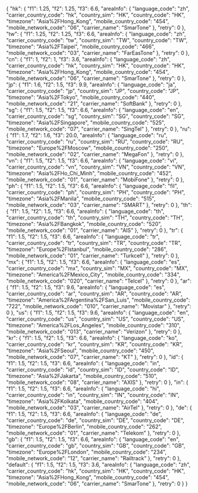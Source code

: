 {
    "hk": {
        "f1": 1.25, 
        "f2": 1.25, 
        "f3": 6.6, 
        "areaInfo": {
            "language_code": "zh", 
            "carrier_country_code": "hk", 
            "country_sim": "HK", 
            "country_code": "HK", 
            "timezone": "Asia%2FHong_Kong", 
            "mobile_country_code": "454", 
            "mobile_network_code": "06", 
            "carrier_name": "SmarTone"
        },
        "retry": 0
    },
    "tw": {
        "f1": 1.25,
        "f2": 1.25,
        "f3": 6.6,
        "areaInfo": {
            "language_code": "zh",
            "carrier_country_code": "tw",
            "country_sim": "TW",
            "country_code": "TW",
            "timezone": "Asia%2FTaipei",
            "mobile_country_code": "466",
            "mobile_network_code": "03", 
            "carrier_name": "FarEasTone"
        },
        "retry": 0
    },
    "cn": {
        "f1": 1,
        "f2": 1,
        "f3": 3.6,
        "areaInfo": {
            "language_code": "zh",
            "carrier_country_code": "hk",
            "country_sim": "HK",
            "country_code": "HK",
            "timezone": "Asia%2FHong_Kong",
            "mobile_country_code": "454",
            "mobile_network_code": "06",
            "carrier_name": "SmarTone"
        },
        "retry": 0
    },
    "jp": {
        "f1": 1.6,
        "f2": 1.5,
        "f3": 9.9,
        "areaInfo": {
            "language_code": "ja",
            "carrier_country_code": "jp",
            "country_sim": "JP",
            "country_code": "JP",
            "timezone": "Asia%2FTokyo",
            "mobile_country_code": "440",
            "mobile_network_code": "21",
            "carrier_name": "SoftBank"
        },
        "retry": 0
    },
    "sg": {
        "f1": 1.5,
        "f2": 1.5,
        "f3": 6.6,
        "areaInfo": {
            "language_code": "en",
            "carrier_country_code": "sg",
            "country_sim": "SG",
            "country_code": "SG",
            "timezone": "Asia%2FSingapore",
            "mobile_country_code": "525",
            "mobile_network_code": "07",
            "carrier_name": "SingTel"
        },
        "retry": 0
    },
    "ru": {
        "f1": 1.7,
        "f2": 1.6,
        "f3": 20.0,
        "areaInfo": {
            "language_code": "ru",
            "carrier_country_code": "ru",
            "country_sim": "RU",
            "country_code": "RU",
            "timezone": "Europe%2FMoscow",
            "mobile_country_code": "250",
            "mobile_network_code": "02", 
            "carrier_name": "MegaFon"
        },
        "retry": 0
    },
    "vn": {
        "f1": 1.5,
        "f2": 1.5,
        "f3": 6.6,
        "areaInfo": {
            "language_code": "vi",
            "carrier_country_code": "vn",
            "country_sim": "VN",
            "country_code": "VN",
            "timezone": "Asia%2FHo_Chi_Minh",
            "mobile_country_code": "452",
            "mobile_network_code": "01",
            "carrier_name": "MobiFone"
        },
        "retry": 0
    },
    "ph": {
        "f1": 1.5,
        "f2": 1.5,
        "f3": 6.6,
        "areaInfo": {
            "language_code": "fil",
            "carrier_country_code": "ph",
            "country_sim": "PH",
            "country_code": "PH",
            "timezone": "Asia%2FManila",
            "mobile_country_code": "515",
            "mobile_network_code": "03",
            "carrier_name": "SMART"
        },
        "retry": 0
    },
    "th": {
        "f1": 1.5,
        "f2": 1.5,
        "f3": 6.6,
        "areaInfo": {
            "language_code": "th",
            "carrier_country_code": "th",
            "country_sim": "TH",
            "country_code": "TH",
            "timezone": "Asia%2FBangkok",
            "mobile_country_code": "520",
            "mobile_network_code": "01",
            "carrier_name": "AIS"
        },
        "retry": 0
    },
    "tr": {
        "f1": 1.5,
        "f2": 1.5,
        "f3": 6.6,
        "areaInfo": {
            "language_code": "tr",
            "carrier_country_code": "tr",
            "country_sim": "TR",
            "country_code": "TR",
            "timezone": "Europe%2FIstanbul",
            "mobile_country_code": "286",
            "mobile_network_code": "01",
            "carrier_name": "Turkcell"
        },
        "retry": 0
    },
    "mx": {
        "f1": 1.5,
        "f2": 1.5,
        "f3": 6.6,
        "areaInfo": {
            "language_code": "es",
            "carrier_country_code": "mx",
            "country_sim": "MX",
            "country_code": "MX",
            "timezone": "America%2FMexico_City",
            "mobile_country_code": "334",
            "mobile_network_code": "020",
            "carrier_name": "Telcel"
        },
        "retry": 0
    },
    "ar": {
        "f1": 1.5,
        "f2": 1.5,
        "f3": 9.6,
        "areaInfo": {
            "language_code": "es",
            "carrier_country_code": "ar",
            "country_sim": "AR",
            "country_code": "AR",
            "timezone": "America%2FArgentina%2FSan_Luis",
            "mobile_country_code": "722",
            "mobile_network_code": "010",
            "carrier_name": "Movistar"
        },
        "retry": 0
    },
    "us": {
        "f1": 1.5,
        "f2": 1.5,
        "f3": 9.6,
        "areaInfo": {
            "language_code": "en",
            "carrier_country_code": "us",
            "country_sim": "US",
            "country_code": "US",
            "timezone": "America%2FLos_Angeles",
            "mobile_country_code": "310",
            "mobile_network_code": "013",
            "carrier_name": "Verizon"
        },
        "retry": 0
    },
    "kr": {
        "f1": 1.5,
        "f2": 1.5,
        "f3": 6.6,
        "areaInfo": {
            "language_code": "ko",
            "carrier_country_code": "kr",
            "country_sim": "KR",
            "country_code": "KR",
            "timezone": "Asia%2FSeoul",
            "mobile_country_code": "450",
            "mobile_network_code": "07",
            "carrier_name": "KT"
        },
        "retry": 0
    },
    "id": {
        "f1": 1.5,
        "f2": 1.5,
        "f3": 6.6,
        "areaInfo": {
            "language_code": "in",
            "carrier_country_code": "id",
            "country_sim": "ID",
            "country_code": "ID",
            "timezone": "Asia%2FJakarta",
            "mobile_country_code": "510",
            "mobile_network_code": "08",
            "carrier_name": "AXIS"
        },
        "retry": 0
    },
    "in": {
        "f1": 1.5,
        "f2": 1.5,
        "f3": 6.6,
        "areaInfo": {
            "language_code": "hi",
            "carrier_country_code": "in",
            "country_sim": "IN",
            "country_code": "IN",
            "timezone": "Asia%2FKolkata",
            "mobile_country_code": "404",
            "mobile_network_code": "03",
            "carrier_name": "AirTel"
        },
        "retry": 0
    },
    "de": {
        "f1": 1.5,
        "f2": 1.5,
        "f3": 6.6,
        "areaInfo": {
            "language_code": "de",
            "carrier_country_code": "de",
            "country_sim": "DE",
            "country_code": "DE",
            "timezone": "Europe%2FBerlin",
            "mobile_country_code": "262",
            "mobile_network_code": "01",
            "carrier_name": "Telekom"
        },
        "retry": 0
    },
    "gb": {
        "f1": 1.5,
        "f2": 1.5,
        "f3": 6.6,
        "areaInfo": {
            "language_code": "en",
            "carrier_country_code": "gb",
            "country_sim": "GB",
            "country_code": "GB",
            "timezone": "Europe%2FLondon",
            "mobile_country_code": "234",
            "mobile_network_code": "12",
            "carrier_name": "Railtrack"
        },
        "retry": 0
    },
    "default": {
        "f1": 1.5,
        "f2": 1.5,
        "f3": 3.6, 
        "areaInfo": {
            "language_code": "zh", 
            "carrier_country_code": "hk", 
            "country_sim": "HK", 
            "country_code": "HK", 
            "timezone": "Asia%2FHong_Kong", 
            "mobile_country_code": "454", 
            "mobile_network_code": "06", 
            "carrier_name": "SmarTone"
        }, 
        "retry": 0
    }
}
